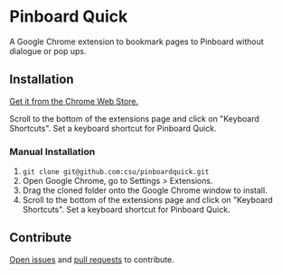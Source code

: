 # Pinboard Quick
A Google Chrome extension to bookmark pages to Pinboard without dialogue or pop ups.

## Installation
[Get it from the Chrome Web Store.](https://chrome.google.com/webstore/detail/pinboard-quick/eomfpdlldanhekllnbbgodbjlkidoife?hl=en)

Scroll to the bottom of the extensions page and click on "Keyboard Shortcuts". Set a keyboard shortcut for Pinboard Quick.

### Manual Installation

1. `git clone git@github.com:csu/pinboardquick.git`
2. Open Google Chrome, go to Settings > Extensions.
3. Drag the cloned folder onto the Google Chrome window to install.
4. Scroll to the bottom of the extensions page and click on "Keyboard Shortcuts". Set a keyboard shortcut for Pinboard Quick.

## Contribute
[Open issues](https://github.com/csu/pinboardquick/issues) and [pull requests](https://github.com/csu/pinboardquick/pulls) to contribute.

